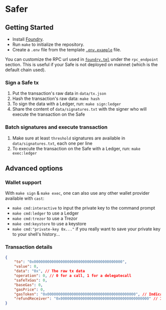 # Safer

## Getting Started

- Install [Foundry](https://github.com/foundry-rs/foundry).
- Run `make` to initialize the repository.
- Create a `.env` file from the template [`.env.example`](./.env.example) file.

You can customize the RPC url used in [`foundry.tml`](./foundry.toml) under the `rpc_endpoint` section. This is useful if your Safe is not deployed on mainnet (which is the default chain used).

### Sign a Safe tx

1. Put the transaction's raw data in `data/tx.json`
2. Hash the transaction's raw data: `make hash`
3. To sign the data with a Ledger, run: `make sign:ledger`
4. Share the content of `data/signatures.txt` with the signer who will execute the transaction on the Safe

### Batch signatures and execute transaction

1. Make sure at least `threshold` signatures are available in `data/signatures.txt`, each one per line
2. To execute the transaction on the Safe with a Ledger, run: `make exec:ledger`

## Advanced options

### Wallet support

With `make sign` & `make exec`, one can also use any other wallet provider available with `cast`:
- `make cmd:interactive` to input the private key to the command prompt
- `make cmd:ledger` to use a Ledger
- `make cmd:trezor` to use a Trezor
- `make cmd:keystore` to use a keystore
- `make cmd:"private-key 0x..."` if you really want to save your private key to your shell's history...

### Transaction details

```json
{
    "to": "0x0000000000000000000000000000000000000000",
    "value": 0,
    "data": "0x", // The raw tx data
    "operation": 0, // 0 for a call, 1 for a delegatecall
    "safeTxGas": 0,
    "baseGas": 0,
    "gasPrice": 0,
    "gasToken": "0x0000000000000000000000000000000000000000", // Indicates the tx will consume the chain's default gas token (ETH on mainnet)
    "refundReceiver": "0x0000000000000000000000000000000000000000" // Indicates the tx's refund receiver will be the address executing the tx
}
```
